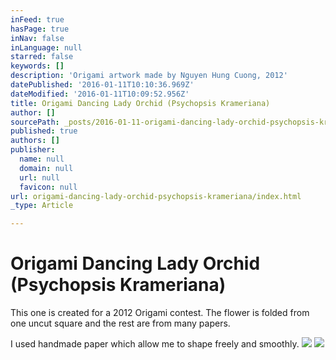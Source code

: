 ```yaml
---
inFeed: true
hasPage: true
inNav: false
inLanguage: null
starred: false
keywords: []
description: 'Origami artwork made by Nguyen Hung Cuong, 2012'
datePublished: '2016-01-11T10:10:36.969Z'
dateModified: '2016-01-11T10:09:52.956Z'
title: Origami Dancing Lady Orchid (Psychopsis Krameriana)
author: []
sourcePath: _posts/2016-01-11-origami-dancing-lady-orchid-psychopsis-krameriana.md
published: true
authors: []
publisher:
  name: null
  domain: null
  url: null
  favicon: null
url: origami-dancing-lady-orchid-psychopsis-krameriana/index.html
_type: Article

---
```

# Origami Dancing Lady Orchid (Psychopsis Krameriana)

This one is created for a 2012 Origami contest. The flower is folded from one uncut square and the rest are from many papers. 

I used handmade paper which allow me to shape freely and smoothly.
![](https://s3-us-west-2.amazonaws.com/the-grid-img/p/925ca7ae4653e6429172e1c29708f6ff248292fc.jpg)
![](https://s3-us-west-2.amazonaws.com/the-grid-img/p/47a8e169b9325c410c68f20f451bdaf211b12cc0.jpg)